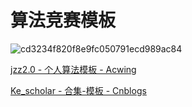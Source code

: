 # 算法竞赛模板

![cd3234f820f8e9fc050791ecd989ac84](https://github.com/user-attachments/assets/0e9e2919-9373-4a16-9648-f05741f12a04)

[jzz2.0 - 个人算法模板 - Acwing](https://www.acwing.com/blog/content/40704/) 

[Ke_scholar - 合集-模板 - Cnblogs](https://www.cnblogs.com/Kescholar/collections/10314) 

